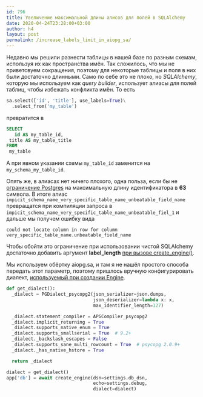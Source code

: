 ```yaml
---
id: 796
title: Увеличение максимальной длины алисов для полей в SQLAlchemy
date: 2020-04-24T23:28:00+03:00
author: h4
layout: post
permalink: /increase_labels_limit_in_aiopg_sa/
---
```


Недавно мы решили разнести таблицы в нашей базе по разным схемам, используя их как пространства имён. Так сложилось, что мы не приветсвуем сокращения, поэтому для некоторые таблицы и поля в них были достаточно длинными. Само по себе это не плохо, но *SQLAlchemy*, которую мы используем как *query builder*, использует алиасы для полей таблиц, чтобы избежать конфликта имён. То есть 

```python
sa.select(['id', 'title'], use_labels=True)\
  .select_from('my_table')
```

превратится в 

 ```sql
SELECT 
	id AS my_table_id,
  title AS my_table_title
FROM
  my_table
 ```

А при явном указании схемы `my_table_id` заменится на `my_schema_my_table_id`.

Опять же, в алиасах нет ничего плохого, одна польза, если бы не [ограничение Postgres](https://www.postgresql.org/docs/current/sql-syntax-lexical.html#SQL-SYNTAX-IDENTIFIERS) на максимальную длину идентификатора в **63** символа. В итоге алиас `impicit_schema_name_very_specific_table_name_unbeatable_field_name` превращатся при компиляции запроса в `impicit_schema_name_very_specific_table_name_unbeatable_fiel_1` и дальше мы получем ошибку вида 

```
could not locate column in row for column very_specific_table_name.unbeatable_field_name
```

Чтобы обойти это ограничение при использовании чистой SQLAlchemy достаточно добавить аргумент **label_length** [при вызове create_engine()](https://docs.sqlalchemy.org/en/13/core/engines.html#sqlalchemy.create_engine.params.label_length).

Мы используем обёртку aiopg.sa, и там я не нашёл простого способа передать этот параметр, поэтому пришлось вручную конфигурировать диалект, [используемый при создании Engine](https://github.com/aio-libs/aiopg/blob/master/aiopg/sa/engine.py#L33).

```python
def get_dialect():
  _dialect = PGDialect_psycopg2(json_serializer=json.dumps,
                                json_deserializer=lambda x: x,
                                max_identifier_length=127)

  _dialect.statement_compiler = APGCompiler_psycopg2
  _dialect.implicit_returning = True
  _dialect.supports_native_enum = True
  _dialect.supports_smallserial = True  # 9.2+
  _dialect._backslash_escapes = False
  _dialect.supports_sane_multi_rowcount = True  # psycopg 2.0.9+
  _dialect._has_native_hstore = True

  return _dialect

dialect = get_dialect()
app['db'] = await create_engine(dsn=settings.db_dsn, 
                                echo=settings.debug, 
                                dialect=dialect)
```

